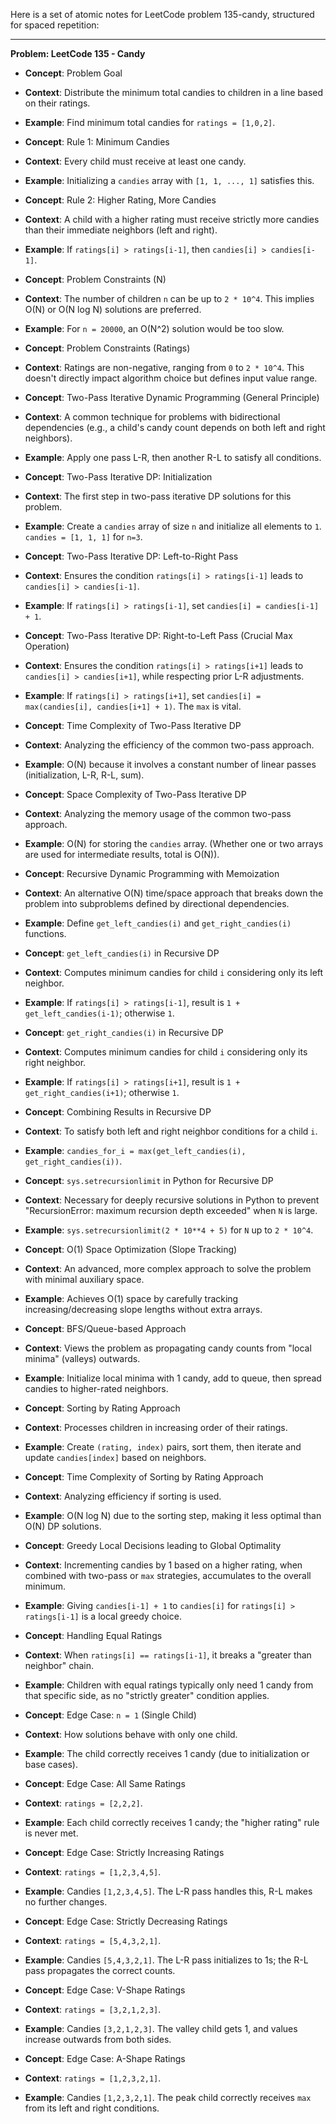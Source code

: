 Here is a set of atomic notes for LeetCode problem 135-candy, structured for spaced repetition:

---

**Problem: LeetCode 135 - Candy**

- **Concept**: Problem Goal
- **Context**: Distribute the minimum total candies to children in a line based on their ratings.
- **Example**: Find minimum total candies for `ratings = [1,0,2]`.

- **Concept**: Rule 1: Minimum Candies
- **Context**: Every child must receive at least one candy.
- **Example**: Initializing a `candies` array with `[1, 1, ..., 1]` satisfies this.

- **Concept**: Rule 2: Higher Rating, More Candies
- **Context**: A child with a higher rating must receive strictly more candies than their immediate neighbors (left and right).
- **Example**: If `ratings[i] > ratings[i-1]`, then `candies[i] > candies[i-1]`.

- **Concept**: Problem Constraints (N)
- **Context**: The number of children `n` can be up to `2 * 10^4`. This implies O(N) or O(N log N) solutions are preferred.
- **Example**: For `n = 20000`, an O(N^2) solution would be too slow.

- **Concept**: Problem Constraints (Ratings)
- **Context**: Ratings are non-negative, ranging from `0` to `2 * 10^4`. This doesn't directly impact algorithm choice but defines input value range.

- **Concept**: Two-Pass Iterative Dynamic Programming (General Principle)
- **Context**: A common technique for problems with bidirectional dependencies (e.g., a child's candy count depends on both left and right neighbors).
- **Example**: Apply one pass L-R, then another R-L to satisfy all conditions.

- **Concept**: Two-Pass Iterative DP: Initialization
- **Context**: The first step in two-pass iterative DP solutions for this problem.
- **Example**: Create a `candies` array of size `n` and initialize all elements to `1`. `candies = [1, 1, 1]` for `n=3`.

- **Concept**: Two-Pass Iterative DP: Left-to-Right Pass
- **Context**: Ensures the condition `ratings[i] > ratings[i-1]` leads to `candies[i] > candies[i-1]`.
- **Example**: If `ratings[i] > ratings[i-1]`, set `candies[i] = candies[i-1] + 1`.

- **Concept**: Two-Pass Iterative DP: Right-to-Left Pass (Crucial Max Operation)
- **Context**: Ensures the condition `ratings[i] > ratings[i+1]` leads to `candies[i] > candies[i+1]`, while respecting prior L-R adjustments.
- **Example**: If `ratings[i] > ratings[i+1]`, set `candies[i] = max(candies[i], candies[i+1] + 1)`. The `max` is vital.

- **Concept**: Time Complexity of Two-Pass Iterative DP
- **Context**: Analyzing the efficiency of the common two-pass approach.
- **Example**: O(N) because it involves a constant number of linear passes (initialization, L-R, R-L, sum).

- **Concept**: Space Complexity of Two-Pass Iterative DP
- **Context**: Analyzing the memory usage of the common two-pass approach.
- **Example**: O(N) for storing the `candies` array. (Whether one or two arrays are used for intermediate results, total is O(N)).

- **Concept**: Recursive Dynamic Programming with Memoization
- **Context**: An alternative O(N) time/space approach that breaks down the problem into subproblems defined by directional dependencies.
- **Example**: Define `get_left_candies(i)` and `get_right_candies(i)` functions.

- **Concept**: `get_left_candies(i)` in Recursive DP
- **Context**: Computes minimum candies for child `i` considering only its left neighbor.
- **Example**: If `ratings[i] > ratings[i-1]`, result is `1 + get_left_candies(i-1)`; otherwise `1`.

- **Concept**: `get_right_candies(i)` in Recursive DP
- **Context**: Computes minimum candies for child `i` considering only its right neighbor.
- **Example**: If `ratings[i] > ratings[i+1]`, result is `1 + get_right_candies(i+1)`; otherwise `1`.

- **Concept**: Combining Results in Recursive DP
- **Context**: To satisfy both left and right neighbor conditions for a child `i`.
- **Example**: `candies_for_i = max(get_left_candies(i), get_right_candies(i))`.

- **Concept**: `sys.setrecursionlimit` in Python for Recursive DP
- **Context**: Necessary for deeply recursive solutions in Python to prevent "RecursionError: maximum recursion depth exceeded" when `N` is large.
- **Example**: `sys.setrecursionlimit(2 * 10**4 + 5)` for `N` up to `2 * 10^4`.

- **Concept**: O(1) Space Optimization (Slope Tracking)
- **Context**: An advanced, more complex approach to solve the problem with minimal auxiliary space.
- **Example**: Achieves O(1) space by carefully tracking increasing/decreasing slope lengths without extra arrays.

- **Concept**: BFS/Queue-based Approach
- **Context**: Views the problem as propagating candy counts from "local minima" (valleys) outwards.
- **Example**: Initialize local minima with 1 candy, add to queue, then spread candies to higher-rated neighbors.

- **Concept**: Sorting by Rating Approach
- **Context**: Processes children in increasing order of their ratings.
- **Example**: Create `(rating, index)` pairs, sort them, then iterate and update `candies[index]` based on neighbors.

- **Concept**: Time Complexity of Sorting by Rating Approach
- **Context**: Analyzing efficiency if sorting is used.
- **Example**: O(N log N) due to the sorting step, making it less optimal than O(N) DP solutions.

- **Concept**: Greedy Local Decisions leading to Global Optimality
- **Context**: Incrementing candies by 1 based on a higher rating, when combined with two-pass or `max` strategies, accumulates to the overall minimum.
- **Example**: Giving `candies[i-1] + 1` to `candies[i]` for `ratings[i] > ratings[i-1]` is a local greedy choice.

- **Concept**: Handling Equal Ratings
- **Context**: When `ratings[i] == ratings[i-1]`, it breaks a "greater than neighbor" chain.
- **Example**: Children with equal ratings typically only need 1 candy from that specific side, as no "strictly greater" condition applies.

- **Concept**: Edge Case: `n = 1` (Single Child)
- **Context**: How solutions behave with only one child.
- **Example**: The child correctly receives 1 candy (due to initialization or base cases).

- **Concept**: Edge Case: All Same Ratings
- **Context**: `ratings = [2,2,2]`.
- **Example**: Each child correctly receives 1 candy; the "higher rating" rule is never met.

- **Concept**: Edge Case: Strictly Increasing Ratings
- **Context**: `ratings = [1,2,3,4,5]`.
- **Example**: Candies `[1,2,3,4,5]`. The L-R pass handles this, R-L makes no further changes.

- **Concept**: Edge Case: Strictly Decreasing Ratings
- **Context**: `ratings = [5,4,3,2,1]`.
- **Example**: Candies `[5,4,3,2,1]`. The L-R pass initializes to 1s; the R-L pass propagates the correct counts.

- **Concept**: Edge Case: V-Shape Ratings
- **Context**: `ratings = [3,2,1,2,3]`.
- **Example**: Candies `[3,2,1,2,3]`. The valley child gets 1, and values increase outwards from both sides.

- **Concept**: Edge Case: A-Shape Ratings
- **Context**: `ratings = [1,2,3,2,1]`.
- **Example**: Candies `[1,2,3,2,1]`. The peak child correctly receives `max` from its left and right conditions.